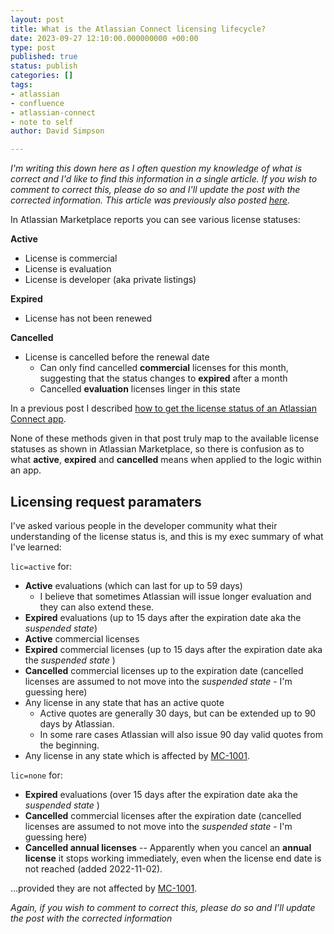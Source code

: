 ```yaml
---
layout: post
title: What is the Atlassian Connect licensing lifecycle?
date: 2023-09-27 12:10:00.000000000 +00:00
type: post
published: true
status: publish
categories: []
tags:
- atlassian
- confluence
- atlassian-connect
- note to self
author: David Simpson

---
```


*I'm writing this down here as I often question my knowledge of what is correct and I'd like to find this information 
in a single article. 
If you wish to comment to correct this, please do so and I'll update the post with the corrected information. 
This article was previously also posted 
[here](https://community.developer.atlassian.com/t/what-is-the-atlassian-connect-licensing-lifecycle/57067).*


In Atlassian Marketplace reports you can see various license statuses:

**Active**

* License is commercial
* License is evaluation
* License is developer (aka private listings)

**Expired**
* License has not been renewed

**Cancelled**
* License is cancelled before the renewal date
  * Can only find cancelled **commercial** licenses for this month, suggesting that the status changes to **expired** after a month
  * Cancelled **evaluation** licenses linger in this state

In a previous post I described [how to get the license status of an Atlassian Connect app](/2023/09/27/get-license-status-of-atlassian-connect-app/). 

None of these methods given in that post truly map to the available license statuses as shown in Atlassian Marketplace, so there is confusion as to what **active**, **expired** and **cancelled** means when applied to the logic within an app.

## Licensing request paramaters

I've asked various people in the developer community what their understanding of the license status is, and this is my exec summary of what I've learned:

`lic=active` for:

* **Active** evaluations (which can last for up to 59 days)
  * I believe that sometimes Atlassian will issue longer evaluation and they can also extend these.
* **Expired** evaluations (up to 15 days after the expiration date aka the *suspended state*)
* **Active** commercial licenses
* **Expired** commercial licenses (up to 15 days after the expiration date aka the *suspended state* )
* **Cancelled** commercial licenses up to the expiration date (cancelled licenses are assumed to not move into the *suspended state* - I'm guessing here)
* Any license in any state that has an active quote
  * Active quotes are generally 30 days, but can be extended up to 90 days by Atlassian. 
  * In some rare cases Atlassian will also issue 90 day valid quotes from the beginning.
* Any license in any state which is affected by [MC-1001](https://ecosystem.atlassian.net/browse/MC-1001).

`lic=none` for:

* **Expired** evaluations (over 15 days after the expiration date aka the *suspended state* )
* **Cancelled** commercial licenses after the expiration date (cancelled licenses are assumed to not move into the *suspended state* - I'm guessing here)
* **Cancelled annual licenses** -- Apparently when you cancel an **annual license** it stops working immediately, even when the license end date is not reached (added 2022-11-02).

…provided they are not affected by [MC-1001](https://ecosystem.atlassian.net/browse/MC-1001).

*Again, if you wish to comment to correct this, please do so and I’ll update the post with the corrected information*
